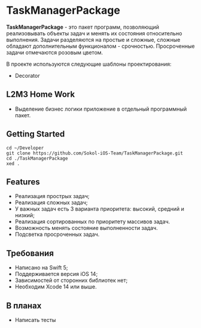# TaskManagerPackage

**TaskManagerPackage** - это пакет программ, позволяющий реализовывать объекты задач и менять их состояния относительно выполнения.
Задачи разделяются на простые и сложные, сложные обладают дополнительным функционалом - срочностью. 
Просроченные задачи отмечаются розовым цветом.

В проекте используются следующие шаблоны проектирования:
- Decorator

## L2M3 Home Work

- Выделение бизнес логики приложение в отдельный программный пакет. 

## Getting Started

```
cd ~/Developer
git clone https://github.com/Sokol-iOS-Team/TaskManagerPackage.git
cd ./TaskManagerPackage
xed .
```
## Features

- Реализация прострых задач;
- Реализация сложных задач;
- У важных задач есть 3 варианта приоритета: высокий, средний и низкий;
- Реализация сортированных по приоритету массивов задач.
- Возможность менять состояние выполненности задач.
- Подсветка просроченных задач.

## Требования

- Написано на Swift 5;
- Поддерживается версия iOS 14;
- Зависимостей от сторонних библиотек нет;
- Необходим Xcode 14 или выше.

## В планах

- Написать тесты
